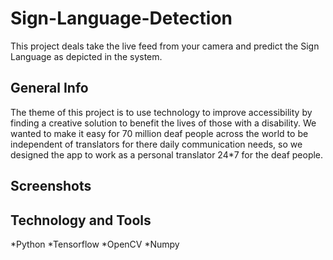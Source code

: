 # Sign-Language-Detection
This project deals take the live feed from your camera and predict the Sign Language as depicted in the system.

## General Info
The theme of this project is to use technology to improve accessibility by finding a creative solution to benefit the lives of those with a disability. 
We wanted to make it easy for 70 million deaf people across the world to be independent of translators for there daily communication needs, so we designed the app to work as a personal translator 24*7 for the deaf people.

## Screenshots





## Technology and Tools
*Python
*Tensorflow
*OpenCV
*Numpy

##
